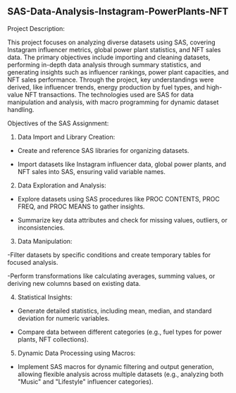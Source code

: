 ## SAS-Data-Analysis-Instagram-PowerPlants-NFT

Project Description:

This project focuses on analyzing diverse datasets using SAS, covering Instagram influencer metrics, global power plant statistics, and NFT sales data. The primary objectives include importing and cleaning datasets, performing in-depth data analysis through summary statistics, and generating insights such as influencer rankings, power plant capacities, and NFT sales performance. Through the project, key understandings were derived, like influencer trends, energy production by fuel types, and high-value NFT transactions. The technologies used are SAS for data manipulation and analysis, with macro programming for dynamic dataset handling.

Objectives of the SAS Assignment:

1. Data Import and Library Creation:

- Create and reference SAS libraries for organizing datasets.

- Import datasets like Instagram influencer data, global power plants, and NFT sales into SAS, ensuring valid variable names.

2. Data Exploration and Analysis:
   
- Explore datasets using SAS procedures like PROC CONTENTS, PROC FREQ, and PROC MEANS to gather insights.

- Summarize key data attributes and check for missing values, outliers, or inconsistencies.

3. Data Manipulation:
   
-Filter datasets by specific conditions and create temporary tables for focused analysis.

-Perform transformations like calculating averages, summing values, or deriving new columns based on existing data.

4. Statistical Insights:
   
- Generate detailed statistics, including mean, median, and standard deviation for numeric variables.
  
- Compare data between different categories (e.g., fuel types for power plants, NFT collections).

5. Dynamic Data Processing using Macros:
   
- Implement SAS macros for dynamic filtering and output generation, allowing flexible analysis across multiple datasets (e.g., analyzing both "Music" and "Lifestyle" influencer categories).

